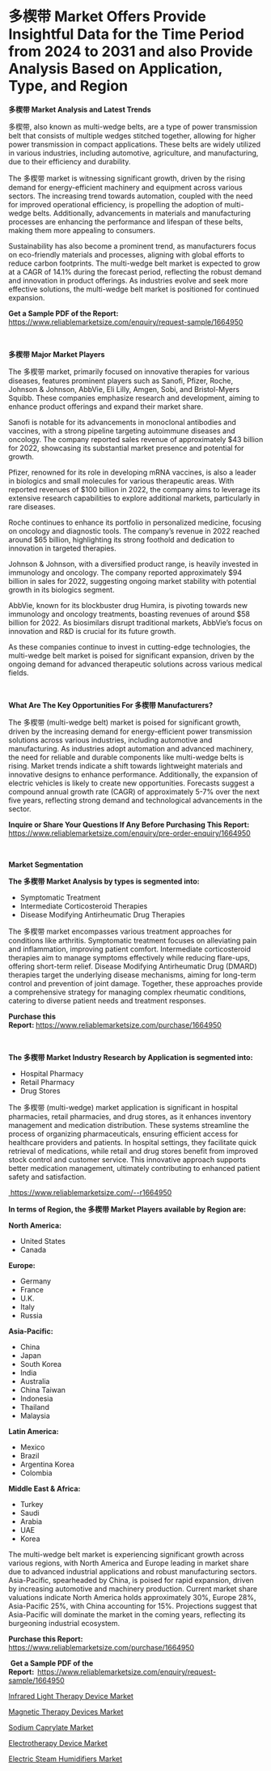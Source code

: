 <p><h1>多楔带 Market Offers Provide Insightful Data for the Time Period from 2024 to 2031 and also Provide Analysis Based on Application, Type, and Region</h1></p><p><strong>多楔带 Market Analysis and Latest Trends</strong></p>
<p><p>多楔带, also known as multi-wedge belts, are a type of power transmission belt that consists of multiple wedges stitched together, allowing for higher power transmission in compact applications. These belts are widely utilized in various industries, including automotive, agriculture, and manufacturing, due to their efficiency and durability. </p><p>The 多楔带 market is witnessing significant growth, driven by the rising demand for energy-efficient machinery and equipment across various sectors. The increasing trend towards automation, coupled with the need for improved operational efficiency, is propelling the adoption of multi-wedge belts. Additionally, advancements in materials and manufacturing processes are enhancing the performance and lifespan of these belts, making them more appealing to consumers.</p><p>Sustainability has also become a prominent trend, as manufacturers focus on eco-friendly materials and processes, aligning with global efforts to reduce carbon footprints. The multi-wedge belt market is expected to grow at a CAGR of 14.1% during the forecast period, reflecting the robust demand and innovation in product offerings. As industries evolve and seek more effective solutions, the multi-wedge belt market is positioned for continued expansion.</p></p>
<p><strong>Get a Sample PDF of the Report:&nbsp;</strong> <a href="https://www.reliablemarketsize.com/enquiry/request-sample/1664950?utm_campaign=1898&utm_medium=2&utm_source=Github&utm_content=ia&utm_term=27122024&utm_id=5asa5qwu5bim">https://www.reliablemarketsize.com/enquiry/request-sample/1664950</a></p>
<p>&nbsp;</p>
<p><strong>多楔带 Major Market Players</strong></p>
<p><p>The 多楔带 market, primarily focused on innovative therapies for various diseases, features prominent players such as Sanofi, Pfizer, Roche, Johnson & Johnson, AbbVie, Eli Lilly, Amgen, Sobi, and Bristol-Myers Squibb. These companies emphasize research and development, aiming to enhance product offerings and expand their market share.</p><p>Sanofi is notable for its advancements in monoclonal antibodies and vaccines, with a strong pipeline targeting autoimmune diseases and oncology. The company reported sales revenue of approximately $43 billion for 2022, showcasing its substantial market presence and potential for growth.</p><p>Pfizer, renowned for its role in developing mRNA vaccines, is also a leader in biologics and small molecules for various therapeutic areas. With reported revenues of $100 billion in 2022, the company aims to leverage its extensive research capabilities to explore additional markets, particularly in rare diseases.</p><p>Roche continues to enhance its portfolio in personalized medicine, focusing on oncology and diagnostic tools. The company’s revenue in 2022 reached around $65 billion, highlighting its strong foothold and dedication to innovation in targeted therapies.</p><p>Johnson & Johnson, with a diversified product range, is heavily invested in immunology and oncology. The company reported approximately $94 billion in sales for 2022, suggesting ongoing market stability with potential growth in its biologics segment.</p><p>AbbVie, known for its blockbuster drug Humira, is pivoting towards new immunology and oncology treatments, boasting revenues of around $58 billion for 2022. As biosimilars disrupt traditional markets, AbbVie’s focus on innovation and R&D is crucial for its future growth.</p><p>As these companies continue to invest in cutting-edge technologies, the multi-wedge belt market is poised for significant expansion, driven by the ongoing demand for advanced therapeutic solutions across various medical fields.</p></p>
<p>&nbsp;</p>
<p><strong>What Are The Key Opportunities For 多楔带 Manufacturers?</strong></p>
<p><p>The 多楔带 (multi-wedge belt) market is poised for significant growth, driven by the increasing demand for energy-efficient power transmission solutions across various industries, including automotive and manufacturing. As industries adopt automation and advanced machinery, the need for reliable and durable components like multi-wedge belts is rising. Market trends indicate a shift towards lightweight materials and innovative designs to enhance performance. Additionally, the expansion of electric vehicles is likely to create new opportunities. Forecasts suggest a compound annual growth rate (CAGR) of approximately 5-7% over the next five years, reflecting strong demand and technological advancements in the sector.</p></p>
<p><strong>Inquire or Share Your Questions If Any Before Purchasing This Report:</strong> <a href="https://www.reliablemarketsize.com/enquiry/pre-order-enquiry/1664950?utm_campaign=1898&utm_medium=2&utm_source=Github&utm_content=ia&utm_term=27122024&utm_id=5asa5qwu5bim">https://www.reliablemarketsize.com/enquiry/pre-order-enquiry/1664950</a></p>
<p>&nbsp;</p>
<p><strong>Market Segmentation</strong></p>
<p><strong>The 多楔带 Market Analysis by types is segmented into:</strong></p>
<p><ul><li>Symptomatic Treatment</li><li>Intermediate Corticosteroid Therapies</li><li>Disease Modifying Antirheumatic Drug Therapies</li></ul></p>
<p><p>The 多楔带 market encompasses various treatment approaches for conditions like arthritis. Symptomatic treatment focuses on alleviating pain and inflammation, improving patient comfort. Intermediate corticosteroid therapies aim to manage symptoms effectively while reducing flare-ups, offering short-term relief. Disease Modifying Antirheumatic Drug (DMARD) therapies target the underlying disease mechanisms, aiming for long-term control and prevention of joint damage. Together, these approaches provide a comprehensive strategy for managing complex rheumatic conditions, catering to diverse patient needs and treatment responses.</p></p>
<p><strong>Purchase this Report:&nbsp;</strong><a href="https://www.reliablemarketsize.com/purchase/1664950?utm_campaign=1898&utm_medium=2&utm_source=Github&utm_content=ia&utm_term=27122024&utm_id=5asa5qwu5bim">https://www.reliablemarketsize.com/purchase/1664950</a></p>
<p>&nbsp;</p>
<p><strong>The 多楔带 Market Industry Research by Application is segmented into:</strong></p>
<p><ul><li>Hospital Pharmacy</li><li>Retail Pharmacy</li><li>Drug Stores</li></ul></p>
<p><p>The 多楔带 (multi-wedge) market application is significant in hospital pharmacies, retail pharmacies, and drug stores, as it enhances inventory management and medication distribution. These systems streamline the process of organizing pharmaceuticals, ensuring efficient access for healthcare providers and patients. In hospital settings, they facilitate quick retrieval of medications, while retail and drug stores benefit from improved stock control and customer service. This innovative approach supports better medication management, ultimately contributing to enhanced patient safety and satisfaction.</p></p>
<p><a href="https://www.reliablemarketsize.com/--r1664950?utm_campaign=1898&utm_medium=2&utm_source=Github&utm_content=ia&utm_term=27122024&utm_id=5asa5qwu5bim">&nbsp;https://www.reliablemarketsize.com/--r1664950</a></p>
<p><strong>In terms of Region, the 多楔带 Market Players available by Region are:</strong></p>
<p>
    <p> <strong> North America: </strong>
        <ul>
            <li>United States</li>
            <li>Canada</li>
        </ul>
        </p> 
    <p> <strong> Europe: </strong>
        <ul>
            <li>Germany</li>
            <li>France</li>
            <li>U.K.</li>
            <li>Italy</li>
            <li>Russia</li>
        </ul>
        </p> 
    <p> <strong> Asia-Pacific: </strong>
        <ul>
            <li>China</li>
            <li>Japan</li>
            <li>South Korea</li>
            <li>India</li>
            <li>Australia</li>
            <li>China Taiwan</li>
            <li>Indonesia</li>
            <li>Thailand</li>
            <li>Malaysia</li>
        </ul>
        </p> 
    <p> <strong> Latin America: </strong>
        <ul>
            <li>Mexico</li>
            <li>Brazil</li>
            <li>Argentina Korea</li>
            <li>Colombia</li>
        </ul>
        </p> 
    <p> <strong> Middle East & Africa: </strong>
        <ul>
            <li>Turkey</li>
            <li>Saudi</li>
            <li>Arabia</li>
            <li>UAE</li>
            <li>Korea</li>
        </ul>
    </p>
    </p>
<p><p>The multi-wedge belt market is experiencing significant growth across various regions, with North America and Europe leading in market share due to advanced industrial applications and robust manufacturing sectors. Asia-Pacific, spearheaded by China, is poised for rapid expansion, driven by increasing automotive and machinery production. Current market share valuations indicate North America holds approximately 30%, Europe 28%, Asia-Pacific 25%, with China accounting for 15%. Projections suggest that Asia-Pacific will dominate the market in the coming years, reflecting its burgeoning industrial ecosystem.</p></p>
<p><strong>Purchase this Report: </strong><a href="https://www.reliablemarketsize.com/purchase/1664950?utm_campaign=1898&utm_medium=2&utm_source=Github&utm_content=ia&utm_term=27122024&utm_id=5asa5qwu5bim">https://www.reliablemarketsize.com/purchase/1664950</a></p>
<p>&nbsp;<strong>Get a Sample PDF of the Report:&nbsp;&nbsp;</strong><a href="https://www.reliablemarketsize.com/enquiry/request-sample/1664950?utm_campaign=1898&utm_medium=2&utm_source=Github&utm_content=ia&utm_term=27122024&utm_id=5asa5qwu5bim">https://www.reliablemarketsize.com/enquiry/request-sample/1664950</a></p>
<p><strong></strong></p>
<p><p><a href="https://www.linkedin.com/pulse/trend-analysis-infrared-light-therapy-device-market-expected-9tuhf?utm_campaign=1898&utm_medium=2&utm_source=Github&utm_content=ia&utm_term=27122024&utm_id=5asa5qwu5bim">Infrared Light Therapy Device Market</a></p><p><a href="https://www.linkedin.com/pulse/magnetic-therapy-devices-market-trend-projected-continue-rapid-51nif?utm_campaign=1898&utm_medium=2&utm_source=Github&utm_content=ia&utm_term=27122024&utm_id=5asa5qwu5bim">Magnetic Therapy Devices Market</a></p><p><a href="https://www.linkedin.com/pulse/sodium-caprylate-market-analysis-report-2024-2031-key-players-djwac?utm_campaign=1898&utm_medium=2&utm_source=Github&utm_content=ia&utm_term=27122024&utm_id=5asa5qwu5bim">Sodium Caprylate Market</a></p><p><a href="https://www.linkedin.com/pulse/electrotherapy-device-market-research-report-trends-overview-tvqkf?utm_campaign=1898&utm_medium=2&utm_source=Github&utm_content=ia&utm_term=27122024&utm_id=5asa5qwu5bim">Electrotherapy Device Market</a></p><p><a href="https://www.linkedin.com/pulse/comprehensive-electric-steam-humidifiers-market-report-segmentation-huzuf?utm_campaign=1898&utm_medium=2&utm_source=Github&utm_content=ia&utm_term=27122024&utm_id=5asa5qwu5bim">Electric Steam Humidifiers Market</a></p></p>